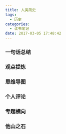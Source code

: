 ```yaml
---
title: 人类简史
tags:
  - 历史
categories:
  - 读书笔记
date: 2017-03-05 17:48:42
---
```

### 一句话总结

### 观点提炼

### 思维导图

### 个人评论

### 专题横向

### 他山之石